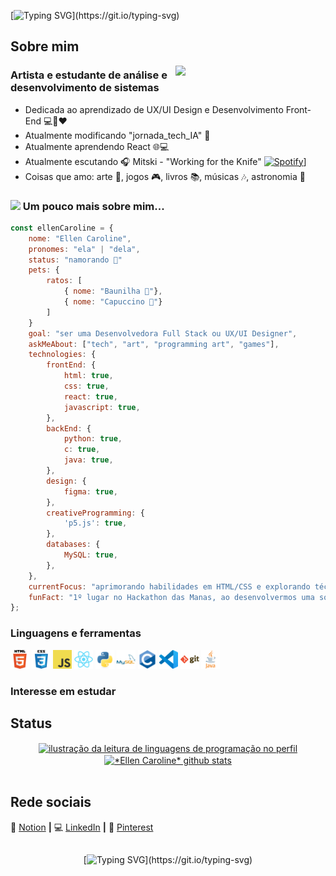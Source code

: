 [![Typing SVG](https://readme-typing-svg.herokuapp.com/?color=FFFAF0&size=30&center=true&vCenter=true&width=1000&lines=Oii!+Meu+nome+é+Ellen+Caroline+/ᐠ+•+˕+•マ♡;Desenvolvedora+Front-end+e+apaixonada+por+UX/UI;Be+good.+Be+Kind.)](https://git.io/typing-svg)

## Sobre mim
<img align="right" width="240" src="https://github.com/ellen-caroline/ellen-caroline/assets/106993186/b7324aad-9e7c-4494-b863-a661f0c5a6e2" />

### Artista e estudante de análise e desenvolvimento de sistemas
- Dedicada ao aprendizado de UX/UI Design e Desenvolvimento Front-End 💻🎨❤️
- Atualmente modificando "jornada_tech_IA" 🚀
- Atualmente aprendendo React 🌐💻
- Atualmente escutando 🎧 Mitski - "Working for the Knife" [![Spotify](https://spotify-novatorem-bino8zq4v-ellen-caroline.vercel.app/api/spotify)](https://open.spotify.com/user/ypcfcxkfi34sg6z748p78hqb6)]
- Coisas que amo: arte 🎨, jogos 🎮, livros 📚, músicas 🎶, astronomia 🔭




### <img src="https://media.giphy.com/media/VgCDAzcKvsR6OM0uWg/giphy.gif" width="50"> Um pouco mais sobre mim... 

```javascript
const ellenCaroline = {
    nome: "Ellen Caroline",
    pronomes: "ela" | "dela",
    status: "namorando 💞"
    pets: {
        ratos: [
            { nome: "Baunilha 🐁"},
            { nome: "Capuccino 🐀"}
        ]
    }
    goal: "ser uma Desenvolvedora Full Stack ou UX/UI Designer",
    askMeAbout: ["tech", "art", "programming art", "games"],
    technologies: {
        frontEnd: {
            html: true,
            css: true,
            react: true,
            javascript: true,
        },
        backEnd: {
            python: true,
            c: true,
            java: true,
        },
        design: {
            figma: true,
        },
        creativeProgramming: {
            'p5.js': true,
        },
        databases: {
            MySQL: true,
        },
    },
    currentFocus: "aprimorando habilidades em HTML/CSS e explorando técnicas de programação criativa com p5.js",
    funFact: "1º lugar no Hackathon das Manas, ao desenvolvermos uma solução para mulheres em cárcere privado."
};
```

### Linguagens e ferramentas

<code><img
    height="30"
    src="https://raw.githubusercontent.com/github/explore/80688e429a7d4ef2fca1e82350fe8e3517d3494d/topics/html/html.png"
    alt="Logo HTML"/></code>
<code><img
    height="30"
    src="https://raw.githubusercontent.com/github/explore/80688e429a7d4ef2fca1e82350fe8e3517d3494d/topics/css/css.png"
    alt="Logo CSS"/></code>
<code><img
    height="30"
    src="https://raw.githubusercontent.com/github/explore/80688e429a7d4ef2fca1e82350fe8e3517d3494d/topics/javascript/javascript.png"
    alt="Logo javascript"/></code>
<code><img
    height="30"
    src="https://raw.githubusercontent.com/devicons/devicon/master/icons/react/react-original.svg"
    alt="react-icon"/></code>
<code><img
    height="30"
    src="https://raw.githubusercontent.com/devicons/devicon/master/icons/python/python-original.svg"
    alt="phyton-icon"/></code>
<code><img
    height="30"
    src="https://raw.githubusercontent.com/devicons/devicon/master/icons/mysql/mysql-original-wordmark.svg"
    alt="mysql-icon"/></code>
<code><img
    height="30"
    src="https://raw.githubusercontent.com/devicons/devicon/master/icons/c/c-original.svg"
    alt="c-icon"/></code>
<code><img
    height="30"
    src="https://raw.githubusercontent.com/github/explore/80688e429a7d4ef2fca1e82350fe8e3517d3494d/topics/visual-studio-code/visual-studio-code.png"
    alt="Logo visual studio"/></code>
<code><img
    height="30"
    src="https://raw.githubusercontent.com/github/explore/80688e429a7d4ef2fca1e82350fe8e3517d3494d/topics/git/git.png"
    alt="Logo git"/></code>
<code><img
    height="30"
    src="https://raw.githubusercontent.com/github/explore/80688e429a7d4ef2fca1e82350fe8e3517d3494d/topics/java/java.png"
    alt="Logo java"/></code>

### Interesse em estudar

## Status

<div align="center">
<a href="https://github.com/ellen-caroline" title="ilustração do mapeamento de linguagens">
  <img align="center" src="https://github-readme-stats.vercel.app/api/top-langs/?username=ellen-caroline&layout=compact&hide_border=true&title_color=de3163&text_color=de3163&bg_color=0d1117" alt="ilustração da leitura de linguagens de programação no perfil"/>
</a>

<a href="https://github.com/ellen-caroline" title="ilustração do mapeamento do perfil">
 <img align="center" src="https://github-readme-stats.vercel.app/api?username=ellen-caroline&show_icons=true&count_private=true&hide_border=true&title_color=de3163&icon_color=FFFAF0&text_color=FFFAF0&bg_color=0d1117&rank_icon=github" alt="*Ellen Caroline* github stats"/>
</a>
</div>

[website]: https://codedev.ga/
[twitter]: https://twitter.com/SEUTWITTER
[youtube]: https://www.youtube.com/user/SEUYOUTUBE/
[instagram]: https://www.instagram.com/SEUINSTAGRAM/
[linkedin]: https://www.linkedin.com/in/ellen-caroline0107/
[notion]: https://heavy-bladder-3e4.notion.site/c4dc1db234a24b548ca7a7f1f73e2dee?pvs=4
[pinterest]: https://br.pinterest.com/ellencaroline0107/

<br>

## Rede sociais

🌼 [Notion][notion] **|**
💻 [LinkedIn][linkedin] **|**
🦋 [Pinterest][pinterest]

##
<div align="center">
 
 [![Typing SVG](https://readme-typing-svg.demolab.com?font=Fira+Code&weight=100&size=15&duration=4000&pause=500&color=FFFAF0&center=true&multiline=true&width=650&height=290&lines=And+the+universe+said+everything+you+need+is+within+you;And+the+universe+said+you+are+stronger+than+you+know;And+the+universe+said+you+are+the+daylight;And+the+universe+said+you+are+the+night;And+the+universe+said+the+darkness+you+fight+is+within+you;And+the+universe+said+the+light+you+seek+is+within+you;And+the+universe+said+you+are+not+alone;And+the+universe+said+you+are+not+separate+from+every+other+thing;And+the+universe+said+you+are+the+universe+tasting+itself%2C;+talking+to+itself%2C+;reading+its+own+code;+;End+Poem+-+Julian+Gough;+.+++*+++++.+++++++*++++.%F0%9F%8C%99++++++*++++.++*++++*+++++*+++%E2%98%84%EF%B8%8F.++++*++++++*++++.++++++%F0%9F%8C%8D*++++++.+++++.++++*+++%F0%9F%92%AB+*++++.++++++*++++++.+++++.++*.+++++++%E2%9C%A8+*++++.++*+++++%F0%9F%8C%91+++++++.++++*++++%E2%98%84%EF%B8%8F+++++*++++.++*+++++%F0%9F%8C%95++.++++*++++.++*++.++++++*++++.++++++*.++++*+++++*+++.++.+*)](https://git.io/typing-svg)
</div>

